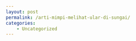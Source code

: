 ```yaml
---
layout: post
permalink: /arti-mimpi-melihat-ular-di-sungai/
categories:
    - Uncategorized
---
```


